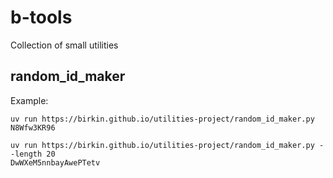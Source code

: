 # b-tools

Collection of small utilities

## random_id_maker

Example:
```
uv run https://birkin.github.io/utilities-project/random_id_maker.py
N8Wfw3KR96

uv run https://birkin.github.io/utilities-project/random_id_maker.py --length 20
DwWXeM5nnbayAwePTetv
```
